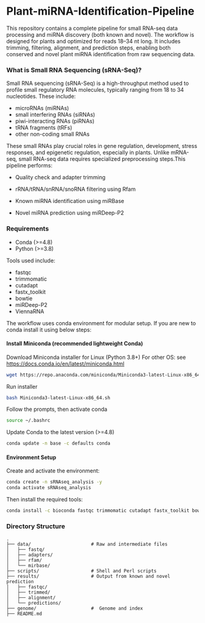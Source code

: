 # Plant-miRNA-Identification-Pipeline
This repository contains a complete pipeline for small RNA-seq data processing and miRNA discovery (both known and novel). The workflow is designed for plants and optimized for reads 18–34 nt long. It includes trimming, filtering, alignment, and prediction steps, enabling both conserved and novel plant miRNA identification from raw sequencing data.

### What is Small RNA Sequencing (sRNA-Seq)?
Small RNA sequencing (sRNA-Seq) is a high-throughput method used to profile small regulatory RNA molecules, typically ranging from 18 to 34 nucleotides. These include:
- microRNAs (miRNAs)
- small interfering RNAs (siRNAs)
- piwi-interacting RNAs (piRNAs)
- tRNA fragments (tRFs)
- other non-coding small RNAs
  
These small RNAs play crucial roles in gene regulation, development, stress responses, and epigenetic regulation, especially in plants. Unlike mRNA-seq, small RNA-seq data requires specialized preprocessing steps.This pipeline performs:

- Quality check and adapter trimming

- rRNA/tRNA/snRNA/snoRNA filtering using Rfam

- Known miRNA identification using miRBase

- Novel miRNA prediction using miRDeep-P2

### Requirements
- Conda (>=4.8)
- Python (>=3.8)

Tools used include:
- fastqc
- trimmomatic
- cutadapt
- fastx_toolkit
- bowtie
- miRDeep-P2
- ViennaRNA

The workflow uses conda environment for modular setup. If you are new to conda install it using below steps:

#### Install Miniconda (recommended lightweight Conda)
Download Miniconda installer for Linux (Python 3.8+) For other OS: see https://docs.conda.io/en/latest/miniconda.html
```bash
wget https://repo.anaconda.com/miniconda/Miniconda3-latest-Linux-x86_64.sh
```
Run installer
```bash
bash Miniconda3-latest-Linux-x86_64.sh
```
Follow the prompts, then activate conda
```bash
source ~/.bashrc
```
Update Conda to the latest version (>=4.8)
```bash
conda update -n base -c defaults conda
```
#### Environment Setup
Create and activate the environment:
```bash
conda create -n sRNAseq_analysis -y
conda activate sRNAseq_analysis
```
Then install the required tools:
```bash
conda install -c bioconda fastqc trimmomatic cutadapt fastx_toolkit bowtie=1.3.1 mirdeep-p2 viennarna
```

### Directory Structure
```
.
├── data/                      # Raw and intermediate files
│   ├── fastq/
│   ├── adapters/
│   ├── rfam/
│   └── mirbase/
├── scripts/                   # Shell and Perl scripts
├── results/                   # Output from known and novel prediction
│   ├── fastqc/
│   ├── trimmed/
│   ├── alignment/
│   └── predictions/
├── genome/                    #  Genome and index
├── README.md
```




